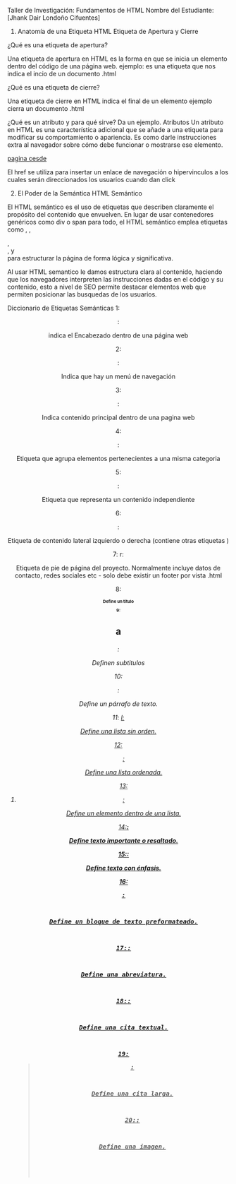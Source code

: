Taller de Investigación: Fundamentos de HTML
Nombre del Estudiante: [Jhank Dair Londoño Cifuentes]

1. Anatomía de una Etiqueta HTML
Etiqueta de Apertura y Cierre

¿Qué es una etiqueta de apertura?

Una etiqueta de apertura en HTML es la forma en que se inicia un elemento dentro del código de una página web. ejemplo: <html> es una etiqueta que nos indica el incio de un documento .html

¿Qué es una etiqueta de cierre?

Una etiqueta de cierre en HTML indica el final de un elemento  ejemplo </html> cierra un documento .html

¿Qué es un atributo y para qué sirve? Da un ejemplo. 
Atributos
Un atributo en HTML es una característica adicional que se añade a una etiqueta para modificar su comportamiento o apariencia. Es como darle instrucciones extra al navegador sobre cómo debe funcionar o mostrarse ese elemento.

<a href="https://www.cesde.edu.co/">pagina cesde</a>

El href se utiliza para insertar un enlace de navegación o hipervinculos a los cuales serán direccionados los usuarios cuando dan click


2. El Poder de la Semántica
HTML Semántico

El HTML semántico es el uso de etiquetas que describen claramente el propósito del contenido que envuelven. En lugar de usar contenedores genéricos como div o span para todo, el HTML semántico emplea etiquetas como <head>, <body>, <article>, <section>, y <footer> para estructurar la página de forma lógica y significativa.

Al usar HTML semantico le damos estructura clara al contenido, haciendo que los navegadores interpreten las instrucciones dadas en el código y su contenido, esto a nivel de SEO permite destacar elementos web que permiten posicionar las busquedas de los usuarios.

Diccionario de Etiquetas Semánticas
1: <header>:

indica el Encabezado dentro de una página web

2: <nav>:

Indica que hay un menú de navegación

3: <main>:

Indica contenido principal dentro de una pagina web

4: <section>:

  Etiqueta que agrupa elementos pertenecientes a una misma categoria


5: <article>:

Etiqueta que representa un contenido independiente  


6: <aside>:

Etiqueta de contenido lateral izquierdo o derecha (contiene otras etiquetas )

7: <foote>r:

 Etiqueta de pie de página del proyecto. Normalmente incluye datos de contacto, redes sociales etc - solo debe existir un footer por vista .html

8: <h1>

 Define un titulo
 
9: <h2> a <h6>: 

Definen subtitulos 

10:<p>: 

Define un párrafo de texto.

11: <u>l: 

Define una lista sin orden.

12: <ol>:

 Define una lista ordenada.

13:<li>: 

Define un elemento dentro de una lista.

14:<strong>:

 Define texto importante o resaltado.

15:<em>:

 Define texto con énfasis.

16:<pre>:

 Define un bloque de texto preformateado.

17:<abbr>:

 Define una abreviatura.

18:<cite>:

 Define una cita textual.

19:<blockquote>: 

Define una cita larga.

20:<img>: 

Define una imagen.

